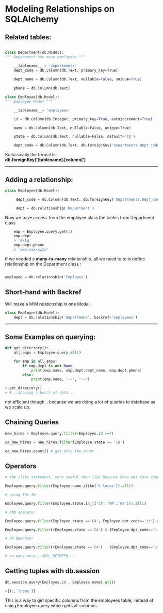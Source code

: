 # Modeling Relationships on SQLAlchemy

## Related tables:
```python

class Department(db.Model):
""" Department has many employees """

    __tablename__ = 'departments'
    dept_code = db.Column(db.Text, primary_key=True)
    
    dept_name = db.Column(db.Text, nullable=False, unique=True)
    
    phone = db.Column(db.Text)

class Employee(db.Model):
""" Employee Model """

    __tablename__= 'employees'

    id = db.Column(db.Integer, primary_key=True, autoincrement=True)

    name = db.Column(db.Text, nullable=False, unique=True)

    state = db.Column(db.Text, nullable=False, default='CA')

    dept_code = db.Column(db.Text, db.foreignKey('departments.dept_code'))

```

So basically the format is:  
**db.foreignKey('[tablename].[column]')**  

---  

## Adding a relationship:
  
  ```python
  class Employee(db.Model):

       dept_code = db.Column(db.Text, db.foreignKey('departments.dept_code'))

       dept = db.relationship('Department')
  ```
Now we have access from the employee class the tables from Department class

```python
    emp = Employee.query.get(1)
    emp.dept
    > 'mktg'
    emp.dept.phone
    > 'xxx-xxx-xxxx'
```  
if we needed a **many-to-many** relationship, all we need to to is define relationship on the Department class :
```python

employee = db.relationship('Employee')
```  

## Short-hand with Backref

Will make a M:M relationship in one Model.

```python
class Employee(db.Model):
    dept = db.relationship('Department', backref='employees')
```
  
---

## Some Examples on querying:
```python
def get_directory():
    all_emps = Employee.query.all()

    for emp in all_emps:
        if emp.dept is not None
            print(emp.name, emp.dept.dept_name, emp.dept.phone)
        else:
            print(emp.name, '--', '--')

> get_directory()
> #...showing a bunch of data... 
```

not efficient though... because we are doing a lot of queries to database as we scale up.

## Chaining Queries
```python
new_hires = Employee.query.filter(Employee.id >=4)

ca_new_hires = new_hires.filter(Employee.state == 'CA')

ca_new_hires.count() # get only the count
```
## Operators 
```python
# the ilike statement, more useful than like because does not care about lower/upper case. but you could use like.

Employee.query.filter(Employee.name.ilike('% lucas')).all()

# using the IN

Employee.query.filter(Employee.state.in_(['CA','WA','OR'])).all()

# AND operator

Employee.query.filter(Employee.state =='CA', Employee.dpt_code=='it').all()

Employee.query.filter((Employee.state =='CA') & (Employee.dpt_code=='it')).all()

# OR Operator

Employee.query.filter((Employee.state =='CA') | (Employee.dpt_code=='it')).all()

# so many more...SUM, BETWEEN...

```
## Getting tuples with db.session
```python
db.session.query(Employee.id , Employee.name).all()

>[(1,'lucas')]
```
This is a way to get specific columns from the employees table, instead of using Employee.query which gets all columns.